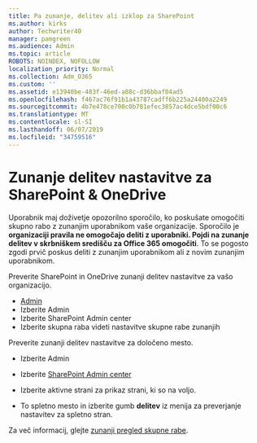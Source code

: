 ```yaml
---
title: Pa zunanje, delitev ali izklop za SharePoint
ms.author: kirks
author: Techwriter40
manager: pamgreen
ms.audience: Admin
ms.topic: article
ROBOTS: NOINDEX, NOFOLLOW
localization_priority: Normal
ms.collection: Adm_O365
ms.custom: ''
ms.assetid: e13940be-483f-46ed-a88c-d36bbaf04ad5
ms.openlocfilehash: f467ac76f91b1a43787cadff6b225a24400a2249
ms.sourcegitcommit: 4b7e478ce700c0b781efec3857ac4dce5bdf00c6
ms.translationtype: MT
ms.contentlocale: sl-SI
ms.lasthandoff: 06/07/2019
ms.locfileid: "34759516"
---
```

# <a name="external-sharing-settings-for-sharepoint--onedrive"></a>Zunanje delitev nastavitve za SharePoint & OneDrive

Uporabnik maj doživetje opozorilno sporočilo, ko poskušate omogočiti skupno rabo z zunanjim uporabnikom vaše organizacije. Sporočilo je **organizaciji pravila ne omogočajo deliti z uporabniki. Pojdi na zunanje delitev v skrbniškem središču za Office 365 omogočiti**. To se pogosto zgodi prvič poskus deliti z zunanjim uporabnikom ali z novim zunanjim uporabnikom.

Preverite SharePoint in OneDrive zunanji delitev nastavitve za vašo organizacijo.

- [Admin](https://admin.microsoft.com/AdminPortal/Home#/homepage">https://admin.microsoft.com/)
- Izberite Admin
- Izberite SharePoint Admin center
- Izberite skupna raba videti nastavitve skupne rabe zunanjih

Preverite zunanji delitev nastavitve za določeno mesto.

- Izberite Admin

- Izberite [SharePoint Admin center](https://admin.microsoft.com/AdminPortal/Home#/homepage">https://admin.microsoft.com/)

- Izberite aktivne strani za prikaz strani, ki so na voljo.
- To spletno mesto in izberite gumb **delitev** iz menija za preverjanje nastavitev za spletno stran.

Za več informacij, glejte [zunanji pregled skupne rabe](https://docs.microsoft.com/sharepoint/external-sharing-overview).